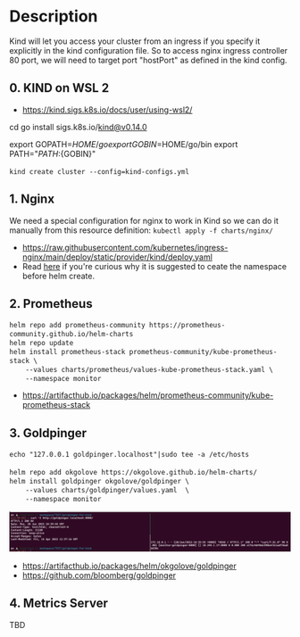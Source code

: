 # Description

Kind will let you access your cluster from an ingress if you specify it explicitly in the kind configuration file.
So to access nginx ingress controller 80 port, we will need to target port "hostPort" as defined in the kind config.  

## 0. KIND on WSL 2
- https://kind.sigs.k8s.io/docs/user/using-wsl2/

cd
go install sigs.k8s.io/kind@v0.14.0

export GOPATH=$HOME/go
export GOBIN=$HOME/go/bin
export PATH="${PATH}:${GOBIN}"
  
`kind create cluster --config=kind-configs.yml `

## 1. Nginx
We need a special configuration for nginx to work in Kind so we can do it manually from this resource definition:
`kubectl apply -f charts/nginx/`

- https://raw.githubusercontent.com/kubernetes/ingress-nginx/main/deploy/static/provider/kind/deploy.yaml
- Read [here](https://github.com/helm/helm/issues/5753) if you're curious why it is suggested to ceate the namespace before helm create.


## 2. Prometheus

```
helm repo add prometheus-community https://prometheus-community.github.io/helm-charts
helm repo update
helm install prometheus-stack prometheus-community/kube-prometheus-stack \
    --values charts/prometheus/values-kube-prometheus-stack.yaml \
    --namespace monitor

```
- https://artifacthub.io/packages/helm/prometheus-community/kube-prometheus-stack


## 3. Goldpinger

```
echo "127.0.0.1 goldpinger.localhost"|sudo tee -a /etc/hosts

helm repo add okgolove https://okgolove.github.io/helm-charts/
helm install goldpinger okgolove/goldpinger \
    --values charts/goldpinger/values.yaml  \
    --namespace monitor

```
![](docs/img/testing-gp-ingress-on-localhost.png)



- https://artifacthub.io/packages/helm/okgolove/goldpinger
- https://github.com/bloomberg/goldpinger


## 4. Metrics Server
TBD
